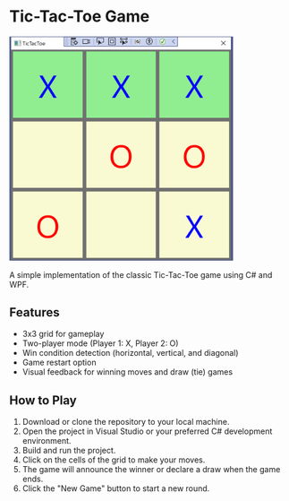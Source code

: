 # Tic-Tac-Toe Game

<img src="GameScreenShot.png" alt="Screenshot" width="400">

A simple implementation of the classic Tic-Tac-Toe game using C# and WPF.

## Features

- 3x3 grid for gameplay
- Two-player mode (Player 1: X, Player 2: O)
- Win condition detection (horizontal, vertical, and diagonal)
- Game restart option
- Visual feedback for winning moves and draw (tie) games

## How to Play

1. Download or clone the repository to your local machine.
2. Open the project in Visual Studio or your preferred C# development environment.
3. Build and run the project.
4. Click on the cells of the grid to make your moves.
5. The game will announce the winner or declare a draw when the game ends.
6. Click the "New Game" button to start a new round.
